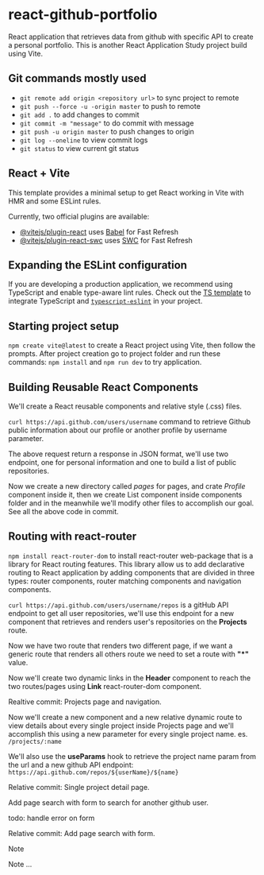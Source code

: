 # react-github-portfolio
React application that retrieves data from github with specific API to create a personal portfolio. This is another React Application Study project build using Vite.

## Git commands mostly used

- `git remote add origin <repository url>` to sync project to remote
- `git push --force -u -origin master` to push to remote
- `git add .` to add changes to commit
- `git commit -m "message"` to do commit with message
- `git push -u origin master` to push changes to origin
- `git log --oneline` to view commit logs
- `git status` to view current git status

## React + Vite

This template provides a minimal setup to get React working in Vite with HMR and some ESLint rules.

Currently, two official plugins are available:

- [@vitejs/plugin-react](https://github.com/vitejs/vite-plugin-react/blob/main/packages/plugin-react/README.md) uses [Babel](https://babeljs.io/) for Fast Refresh
- [@vitejs/plugin-react-swc](https://github.com/vitejs/vite-plugin-react-swc) uses [SWC](https://swc.rs/) for Fast Refresh

## Expanding the ESLint configuration

If you are developing a production application, we recommend using TypeScript and enable type-aware lint rules. Check out the [TS template](https://github.com/vitejs/vite/tree/main/packages/create-vite/template-react-ts) to integrate TypeScript and [`typescript-eslint`](https://typescript-eslint.io) in your project.

## Starting project setup

`npm create vite@latest` to create a React project using Vite, then follow the prompts. After project creation go to project folder and run these commands: `npm install` and `npm run dev` to try application.

## Building Reusable React Components
We'll create a React reusable components and relative style (.css) files.

`curl https://api.github.com/users/username` command to retrieve Github public information about our profile or another profile by username parameter.

The above request return a response in JSON format, we'll use two endpoint, one for personal information and one to build a list of public repositories.

Now we create a new directory called _pages_ for pages, and crate _Profile_ component inside it, then we create List component inside components folder and in the meanwhile we'll modify other files to accomplish our goal.
See all the above code in commit.

## Routing with react-router
`npm install react-router-dom` to install react-router web-package that is a library for React routing features.
This library allow us to add declarative routing to React application by adding components that are divided in three types: router components, router matching components and navigation components.

`curl https://api.github.com/users/username/repos` is a gitHub API endpoint to get all user repositories, we'll use this endpoint for a new component that retrieves and renders user's repositories on the **Projects** route.

Now we have two route that renders two different page, if we want a generic route that renders all others route we need to set a route with **"*"** value.

Now we'll create two dynamic links in the **Header** component to reach the two routes/pages using **Link** react-router-dom component.

Realtive commit: Projects page and navigation.

Now we'll create a new component and a new relative dynamic route to view details about every single project inside Projects page and we'll accomplish this using a new parameter for every single project name. es. `/projects/:name`

We'll also use the **useParams** hook to retrieve the project name param from the url and a new github API endpoint: `https://api.github.com/repos/${userName}/${name}`

Relative commit: Single project detail page.

Add page search with form to search for another github user.

todo: handle error on form



Relative commit: Add page search with form.



> [!NOTE]
> Note ...